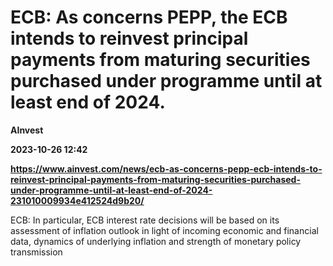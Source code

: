 # ECB: As concerns PEPP, the ECB intends to reinvest principal payments from maturing securities purchased under programme until at least end of 2024.
**AInvest**

**2023-10-26 12:42**

**https://www.ainvest.com/news/ecb-as-concerns-pepp-ecb-intends-to-reinvest-principal-payments-from-maturing-securities-purchased-under-programme-until-at-least-end-of-2024-231010009934e412524d9b20/**

ECB: In particular, ECB interest rate decisions will be based on its assessment of inflation outlook in light of incoming economic and financial data, dynamics of underlying inflation and strength of monetary policy transmission